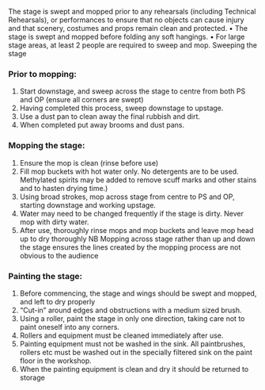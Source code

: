The stage is swept and mopped prior to any rehearsals (including Technical Rehearsals), or performances to ensure that no objects can cause injury and that scenery, costumes and props remain clean and protected.
• The stage is swept and mopped before folding any soft hangings.
• For large stage areas, at least 2 people are required to sweep and mop.
Sweeping the stage

### Prior to mopping:
1. Start downstage, and sweep across the stage to centre from both PS and OP (ensure all corners are swept)
2. Having completed this process, sweep downstage to upstage.
3. Use a dust pan to clean away the final rubbish and dirt.
4. When completed put away brooms and dust pans.

### Mopping the stage:
1. Ensure the mop is clean (rinse before use)
2. Fill mop buckets with hot water only. No detergents are to be used. Methylated spirits may be added to remove scuff marks and other stains and to hasten drying time.)
3. Using broad strokes, mop across stage from centre to PS and OP, starting downstage and working upstage.
4. Water may need to be changed frequently if the stage is dirty. Never mop with dirty water.
5. After use, thoroughly rinse mops and mop buckets and leave mop head up to dry thoroughly
NB Mopping across stage rather than up and down the stage ensures the lines created by the mopping process are not obvious to the audience

### Painting the stage:
1. Before commencing, the stage and wings should be swept and mopped, and left to dry properly
2. “Cut-in” around edges and obstructions with a medium sized brush.
3. Using a roller, paint the stage in only one direction, taking care not to paint oneself into any corners.
4. Rollers and equipment must be cleaned immediately after use.
5. Painting equipment must not be washed in the sink. All paintbrushes, rollers etc must be washed out in the specially filtered sink on the paint floor in the workshop.
6. When the painting equipment is clean and dry it should be returned to storage

